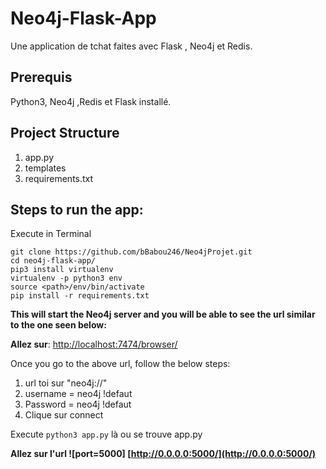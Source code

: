 # Neo4j-Flask-App


Une application de tchat faites avec  Flask , Neo4j et Redis.

## Prerequis
Python3, Neo4j ,Redis et Flask installé.

## Project Structure


1. app.py 
2. templates 
3. requirements.txt 

## Steps to run the app:
Execute in Terminal

```
git clone https://github.com/bBabou246/Neo4jProjet.git
cd neo4j-flask-app/   
pip3 install virtualenv   
virtualenv -p python3 env   
source <path>/env/bin/activate
pip install -r requirements.txt
```
**This will start the Neo4j server and you will be able to see the url similar to the one seen below:**

**Allez sur**:
[http://localhost:7474/browser/](http://localhost:7474/browser/)

Once you go to the above url, follow the below steps:

1.  url toi sur "neo4j://" 
2. username = neo4j !defaut
3. Password = neo4j !defaut
4. Clique sur connect

Execute ```python3 app.py```  là ou se trouve app.py

**Allez sur l'url ![port=5000] 
[http://0.0.0.0:5000/](http://0.0.0.0:5000/)**